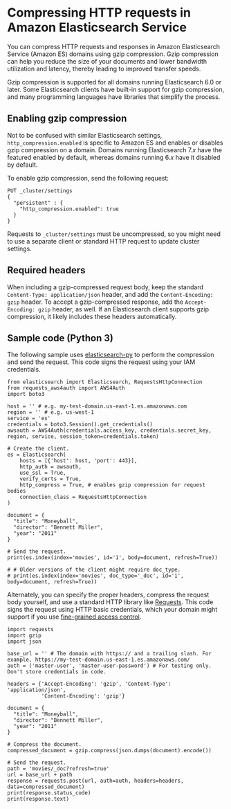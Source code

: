 # Compressing HTTP requests in Amazon Elasticsearch Service<a name="gzip"></a>

You can compress HTTP requests and responses in Amazon Elasticsearch Service \(Amazon ES\) domains using gzip compression\. Gzip compression can help you reduce the size of your documents and lower bandwidth utilization and latency, thereby leading to improved transfer speeds\.

Gzip compression is supported for all domains running Elasticsearch 6\.0 or later\. Some Elasticsearch clients have built\-in support for gzip compression, and many programming languages have libraries that simplify the process\.

## Enabling gzip compression<a name="gzip-enable"></a>

Not to be confused with similar Elasticsearch settings, `http_compression.enabled` is specific to Amazon ES and enables or disables gzip compression on a domain\. Domains running Elasticsearch 7\.*x* have the featured enabled by default, whereas domains running 6\.*x* have it disabled by default\.

To enable gzip compression, send the following request:

```
PUT _cluster/settings
{
  "persistent" : {
    "http_compression.enabled": true
  }
}
```

Requests to `_cluster/settings` must be uncompressed, so you might need to use a separate client or standard HTTP request to update cluster settings\.

## Required headers<a name="gzip-headers"></a>

When including a gzip\-compressed request body, keep the standard `Content-Type: application/json` header, and add the `Content-Encoding: gzip` header\. To accept a gzip\-compressed response, add the `Accept-Encoding: gzip` header, as well\. If an Elasticsearch client supports gzip compression, it likely includes these headers automatically\.

## Sample code \(Python 3\)<a name="gzip-code"></a>

The following sample uses [elasticsearch\-py](https://elasticsearch-py.readthedocs.io) to perform the compression and send the request\. This code signs the request using your IAM credentials\.

```
from elasticsearch import Elasticsearch, RequestsHttpConnection
from requests_aws4auth import AWS4Auth
import boto3

host = '' # e.g. my-test-domain.us-east-1.es.amazonaws.com
region = '' # e.g. us-west-1
service = 'es'
credentials = boto3.Session().get_credentials()
awsauth = AWS4Auth(credentials.access_key, credentials.secret_key, region, service, session_token=credentials.token)

# Create the client.
es = Elasticsearch(
    hosts = [{'host': host, 'port': 443}],
    http_auth = awsauth,
    use_ssl = True,
    verify_certs = True,
    http_compress = True, # enables gzip compression for request bodies
    connection_class = RequestsHttpConnection
)

document = {
  "title": "Moneyball",
  "director": "Bennett Miller",
  "year": "2011"
}

# Send the request.
print(es.index(index='movies', id='1', body=document, refresh=True))

# # Older versions of the client might require doc_type.
# print(es.index(index='movies', doc_type='_doc', id='1', body=document, refresh=True))
```

Alternately, you can specify the proper headers, compress the request body yourself, and use a standard HTTP library like [Requests](https://2.python-requests.org)\. This code signs the request using HTTP basic credentials, which your domain might support if you use [fine\-grained access control](fgac.md)\.

```
import requests
import gzip
import json

base_url = '' # The domain with https:// and a trailing slash. For example, https://my-test-domain.us-east-1.es.amazonaws.com/
auth = ('master-user', 'master-user-password') # For testing only. Don't store credentials in code.

headers = {'Accept-Encoding': 'gzip', 'Content-Type': 'application/json',
           'Content-Encoding': 'gzip'}

document = {
  "title": "Moneyball",
  "director": "Bennett Miller",
  "year": "2011"
}

# Compress the document.
compressed_document = gzip.compress(json.dumps(document).encode())

# Send the request.
path = 'movies/_doc?refresh=true'
url = base_url + path
response = requests.post(url, auth=auth, headers=headers, data=compressed_document)
print(response.status_code)
print(response.text)
```